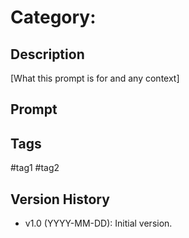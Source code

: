 # Category: <Short Title>

## Description
[What this prompt is for and any context]

## Prompt
<Your prompt text here>

## Tags
#tag1 #tag2

## Version History
- v1.0 (YYYY-MM-DD): Initial version.